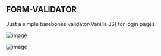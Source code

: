 ## FORM-VALIDATOR
Just a simple barebones validator(Vanilla JS) for login pages 

![image](https://user-images.githubusercontent.com/34231063/126872897-67be2fb0-ebc4-48ea-88bc-569007a2cd8c.png)


![image](https://user-images.githubusercontent.com/34231063/126872935-31205e38-aa49-4938-9f6d-137e2c3f8882.png)
